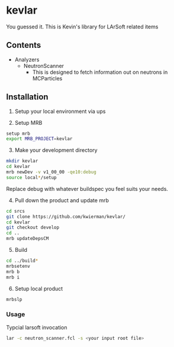 # kevlar

You guessed it. This is Kevin's library for LArSoft related items

## Contents

* Analyzers
  * NeutronScanner
    * This is designed to fetch information out on neutrons in MCParticles


## Installation

1. Setup your local environment via ups

2. Setup MRB

~~~ bash
setup mrb
export MRB_PROJECT=kevlar
~~~

3. Make your development directory

~~~ bash
mkdir kevlar
cd kevlar
mrb newDev -v v1_00_00 -qe10:debug
source local*/setup
~~~

Replace debug with whatever buildspec you feel suits your needs.

4. Pull down the product and update mrb

~~~ bash
cd srcs
git clone https://github.com/kwierman/kevlar/
cd kevlar
git checkout develop
cd ..
mrb updateDepsCM
~~~

5. Build

~~~ bash
cd ../build*
mrbsetenv
mrb b 
mrb i
~~~

6. Setup local product

~~~ bash
mrbslp
~~~

### Usage

Typcial larsoft invocation

~~~ bash
lar -c neutron_scanner.fcl -s <your input root file>
~~~
